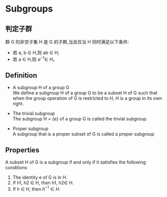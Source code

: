 # Subgroups
## 判定子群
群 G 的非空子集 H 是 G 的子群,当且仅当 H 同时满足以下条件:
- 若 a, b ∈ H,则 ab ∈ H;
- 若 a ∈ H,则 $a^{−1}$∈ H。

## Definition
- A subgroup H of a group G  
We define a subgroup H of a group G to be a subset H of G such that when the group operation of G is restricted to H, H is a group in its own right.

- The trivial subgroup  
The subgroup H = {e} of a group G is called the trivial subgroup.

- Proper subgroup  
A subgroup that is a proper subset of G is called a proper subgroup

## Properties
A subset H of G is a subgroup if and only if it satisfies the following conditions
1. The identity e of G is in H.
2. If h1, h2 ∈ H, then h1, h2∈ H.
3. If h ∈ H, then $h^{-1} ∈ H$.
